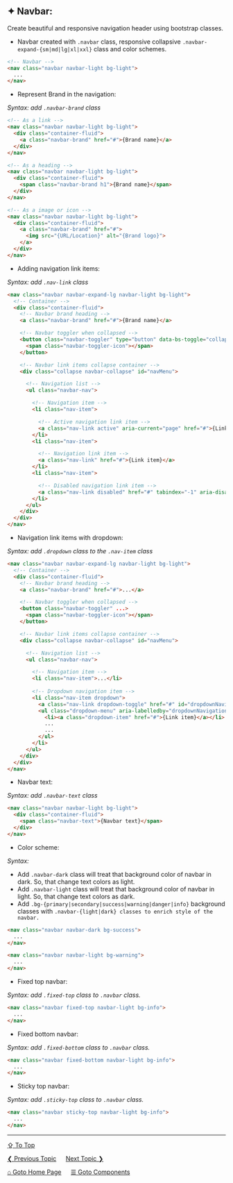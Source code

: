 ## &#10022; Navbar:
Create beautiful and responsive navigation header using bootstrap classes.
- Navbar created with `.navbar` class, responsive collapsive `.navbar-expand-{sm|md|lg|xl|xxl}` class and color schemes. 

```html
<!-- Navbar -->
<nav class="navbar navbar-light bg-light">
  ...
</nav>
```

- Represent Brand in the navigation:

*Syntax: add `.navbar-brand` class*

```html
<!-- As a link -->
<nav class="navbar navbar-light bg-light">
  <div class="container-fluid">
    <a class="navbar-brand" href="#">{Brand name}</a>
  </div>
</nav>

<!-- As a heading -->
<nav class="navbar navbar-light bg-light">
  <div class="container-fluid">
    <span class="navbar-brand h1">{Brand name}</span>
  </div>
</nav>

<!-- As a image or icon -->
<nav class="navbar navbar-light bg-light">
  <div class="container-fluid">
    <a class="navbar-brand" href="#">
      <img src="{URL/Location}" alt="{Brand logo}">
    </a>
  </div>
</nav>
```

- Adding navigation link items:

*Syntax: add `.nav-link` class*

```html
<nav class="navbar navbar-expand-lg navbar-light bg-light">
  <!-- Container -->
  <div class="container-fluid">
    <!-- Navbar brand heading -->
    <a class="navbar-brand" href="#">{Brand name}</a>

    <!-- Navbar toggler when collapsed -->
    <button class="navbar-toggler" type="button" data-bs-toggle="collapse" data-bs-target="#navMenu" aria-controls="navMenu" aria-expanded="false" aria-label="Toggle navigation">
      <span class="navbar-toggler-icon"></span>
    </button>

    <!-- Navbar link items collapse container -->
    <div class="collapse navbar-collapse" id="navMenu">

      <!-- Navigation list -->
      <ul class="navbar-nav">

        <!-- Navigation item -->
        <li class="nav-item">

          <!-- Active navigation link item -->
          <a class="nav-link active" aria-current="page" href="#">{Link item}</a>
        </li>
        <li class="nav-item">

          <!-- Navigation link item -->
          <a class="nav-link" href="#">{Link item}</a>
        </li>
        <li class="nav-item">

          <!-- Disabled navigation link item -->
          <a class="nav-link disabled" href="#" tabindex="-1" aria-disabled="true">{Link item}</a>
        </li>
      </ul>
    </div>
  </div>
</nav>
```

- Navigation link items with dropdown:

*Syntax: add `.dropdown` class to the `.nav-item` class*

```html
<nav class="navbar navbar-expand-lg navbar-light bg-light">
  <!-- Container -->
  <div class="container-fluid">
    <!-- Navbar brand heading -->
    <a class="navbar-brand" href="#">...</a>

    <!-- Navbar toggler when collapsed -->
    <button class="navbar-toggler" ...>
      <span class="navbar-toggler-icon"></span>
    </button>

    <!-- Navbar link items collapse container -->
    <div class="collapse navbar-collapse" id="navMenu">

      <!-- Navigation list -->
      <ul class="navbar-nav">

        <!-- Navigation item -->
        <li class="nav-item">...</li>        
        
        <!-- Dropdown navigation item -->
        <li class="nav-item dropdown">
          <a class="nav-link dropdown-toggle" href="#" id="dropdownNavigation" role="button" data-bs-toggle="dropdown" aria-expanded="false">{Link item}</a>
          <ul class="dropdown-menu" aria-labelledby="dropdownNavigation">
            <li><a class="dropdown-item" href="#">{Link item}</a></li>
            ...
            ...
          </ul>
        </li>
      </ul>
    </div>
  </div>
</nav>
```

- Navbar text:

*Syntax: add `.navbar-text` class*

```html
<nav class="navbar navbar-light bg-light">
  <div class="container-fluid">
    <span class="navbar-text">{Navbar text}</span>
  </div>
</nav>
```

- Color scheme:

*Syntax:*
  - Add `.navbar-dark` class will treat that background color of navbar in dark. So, that change text colors as light.
  - Add `.navbar-light` class will treat that background color of navbar in light. So, that change text colors as dark.
  - Add `.bg-{primary|secondary|success|warning|danger|info}` background classes with `.navbar-{light|dark} classes to enrich style of the navbar.`

```html
<nav class="navbar navbar-dark bg-success">
  ...
</nav>

<nav class="navbar navbar-light bg-warning">
  ...
</nav>
```

- Fixed top navbar:

*Syntax: add `.fixed-top` class to `.navbar` class.*

```html
<nav class="navbar fixed-top navbar-light bg-info">
  ...
</nav>
```

- Fixed bottom navbar:

*Syntax: add `.fixed-bottom` class to `.navbar` class.*

```html
<nav class="navbar fixed-bottom navbar-light bg-info">
  ...
</nav>
```

- Sticky top navbar:

*Syntax: add `.sticky-top` class to `.navbar` class.*

```html
<nav class="navbar sticky-top navbar-light bg-info">
  ...
</nav>
```

---
[&#8682; To Top](#-navbar)

[&#10094; Previous Topic](./components.modals.md) &emsp; [Next Topic &#10095;](./components.navs-and-tabs.md)

[&#8962; Goto Home Page](../../README.md) &emsp; [&#9776; Goto Components](./components.md)